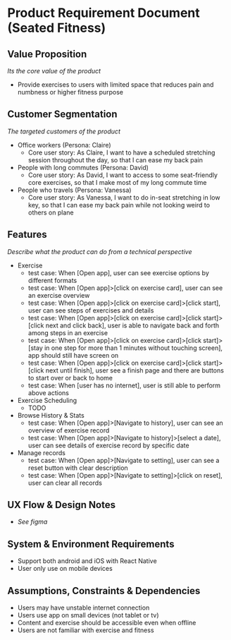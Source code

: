 # Product Requirement Document (Seated Fitness)

## Value Proposition
_Its the core value of the product_
* Provide exercises to users with limited space that reduces pain and numbness or higher fitness purpose

## Customer Segmentation
_The targeted customers of the product_
* Office workers (Persona: Claire)
  * Core user story: As Claire, I want to have a scheduled stretching session throughout the day, so that I can ease my back pain
* People with long commutes (Persona: David)
  * Core user story: As David, I want to access to some seat-friendly core exercises, so that I make most of my long commute time
* People who travels (Persona: Vanessa)
  * Core user story: As Vanessa, I want to do in-seat stretching in low key, so that I can ease my back pain while not looking weird to others on plane

## Features
_Describe what the product can do from a technical perspective_
* Exercise
    * test case: When [Open app], user can see exercise options by different formats
    * test case: When [Open app]>[click on exercise card], user can see an exercise overview
    * test case: When [Open app]>[click on exercise card]>[click start], user can see steps of exercises and details
    * test case: When [Open app]>[click on exercise card]>[click start]>[click next and click back], user is able to navigate back and forth among steps in an exercise
    * test case: When [Open app]>[click on exercise card]>[click start]>[stay in one step for more than 1 minutes without touching screen], app should still have screen on
    * test case: When [Open app]>[click on exercise card]>[click start]>[click next until finish], user see a finish page and there are buttons to start over or back to home
    * test case: When [user has no internet], user is still able to perform above actions
* Exercise Scheduling
    * TODO
* Browse History & Stats
    * test case: When [Open app]>[Navigate to history], user can see an overview of exercise record
    * test case: When [Open app]>[Navigate to history]>[select a date], user can see details of exercise record by specific date
* Manage records
    * test case: When [Open app]>[Navigate to setting], user can see a reset button with clear description
    * test case: When [Open app]>[Navigate to setting]>[click on reset], user can clear all records

## UX Flow & Design Notes
* _See figma_

## System & Environment Requirements
* Support both android and iOS with React Native
* User only use on mobile devices

## Assumptions, Constraints & Dependencies
* Users may have unstable internet connection
* Users use app on small devices (not tablet or tv)
* Content and exercise should be accessible even when offline
* Users are not familiar with exercise and fitness
